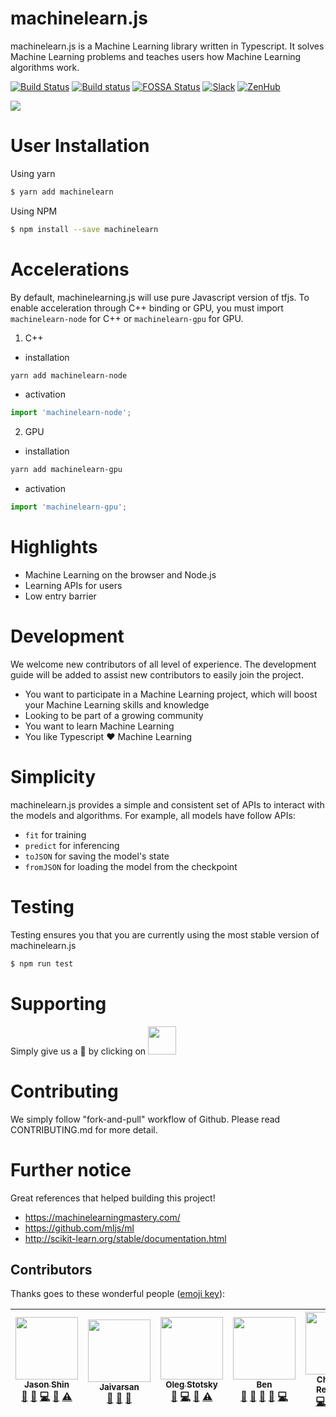 # machinelearn.js

machinelearn.js is a Machine Learning library written in Typescript. It solves Machine Learning problems
and teaches users how Machine Learning algorithms work.

[![Build Status](https://dev.azure.com/jasonShin91/machinelearn.js/_apis/build/status/machinelearnjs.machinelearnjs?branchName=master)](https://dev.azure.com/jasonShin91/machinelearn.js/_build/latest?definitionId=1&branchName=master)
[![Build status](https://ci.appveyor.com/api/projects/status/juf77mt9fujcd2a2/branch/master?svg=true)](https://ci.appveyor.com/project/JasonShin/machinelearnjs/branch/master)
[![FOSSA Status](https://app.fossa.io/api/projects/git%2Bgithub.com%2FJasonShin%2Fkalimdorjs.svg?type=shield)](https://app.fossa.io/projects/git%2Bgithub.com%2FJasonShin%2Fkalimdorjs?ref=badge_shield)
[![Slack](https://slack.bri.im/badge.svg)](https://slack.bri.im)
[![ZenHub](https://i.imgur.com/nMF1yqZ.png)](https://app.zenhub.com/workspaces/machinelearnjs-5bef95354b5806bc2bf57ff3/boards?repos=131453423)

<img src="https://i.imgur.com/I5VbqB1.jpg">

# User Installation

Using yarn

```bash
$ yarn add machinelearn
```

Using NPM

```bash
$ npm install --save machinelearn
```

# Accelerations

By default, machinelearning.js will use pure Javascript version of tfjs. To enable acceleration
through C++ binding or GPU, you must import `machinelearn-node` for C++ or `machinelearn-gpu` for GPU.

1. C++

- installation

```bash
yarn add machinelearn-node
```

- activation

```javascript
import 'machinelearn-node';
```

2. GPU

- installation

```bash
yarn add machinelearn-gpu
```

- activation

```javascript
import 'machinelearn-gpu';
```

# Highlights

- Machine Learning on the browser and Node.js
- Learning APIs for users
- Low entry barrier

# Development

We welcome new contributors of all level of experience. The development guide will be added
to assist new contributors to easily join the project.

- You want to participate in a Machine Learning project, which will boost your Machine Learning skills and knowledge
- Looking to be part of a growing community
- You want to learn Machine Learning
- You like Typescript :heart: Machine Learning

# Simplicity

machinelearn.js provides a simple and consistent set of APIs to interact with the models and algorithms.
For example, all models have follow APIs:

- `fit` for training
- `predict` for inferencing
- `toJSON` for saving the model's state
- `fromJSON` for loading the model from the checkpoint

# Testing

Testing ensures you that you are currently using the most stable version of machinelearn.js

```bash
$ npm run test
```

# Supporting

Simply give us a :star2: by clicking on <img width="45" src="https://i.imgur.com/JEOaKBk.png">

# Contributing

We simply follow "fork-and-pull" workflow of Github. Please read CONTRIBUTING.md for more detail.

# Further notice

Great references that helped building this project!

- https://machinelearningmastery.com/
- https://github.com/mljs/ml
- http://scikit-learn.org/stable/documentation.html

## Contributors

Thanks goes to these wonderful people ([emoji key](https://github.com/kentcdodds/all-contributors#emoji-key)):

<!-- ALL-CONTRIBUTORS-LIST:START - Do not remove or modify this section -->
<!-- prettier-ignore -->
| [<img src="https://avatars0.githubusercontent.com/u/2525002?v=4" width="100px;"/><br /><sub><b>Jason Shin</b></sub>](https://github.com/JasonShin)<br />[📝](#blog-JasonShin "Blogposts") [🐛](https://github.com/JasonShin/Kalimdor/issues?q=author%3AJasonShin "Bug reports") [💻](https://github.com/JasonShin/Kalimdor/commits?author=JasonShin "Code") [📖](https://github.com/JasonShin/Kalimdor/commits?author=JasonShin "Documentation") [⚠️](https://github.com/JasonShin/Kalimdor/commits?author=JasonShin "Tests") | [<img src="https://avatars0.githubusercontent.com/u/21098186?v=4" width="100px;"/><br /><sub><b>Jaivarsan</b></sub>](https://github.com/greed2411)<br />[💬](#question-greed2411 "Answering Questions") [🤔](#ideas-greed2411 "Ideas, Planning, & Feedback") [📢](#talk-greed2411 "Talks") | [<img src="https://avatars2.githubusercontent.com/u/9072266?v=4" width="100px;"/><br /><sub><b>Oleg Stotsky</b></sub>](https://github.com/OlegStotsky)<br />[🐛](https://github.com/JasonShin/Kalimdor/issues?q=author%3AOlegStotsky "Bug reports") [💻](https://github.com/JasonShin/Kalimdor/commits?author=OlegStotsky "Code") [📖](https://github.com/JasonShin/Kalimdor/commits?author=OlegStotsky "Documentation") [⚠️](https://github.com/JasonShin/Kalimdor/commits?author=OlegStotsky "Tests") | [<img src="https://avatars3.githubusercontent.com/u/687794?v=4" width="100px;"/><br /><sub><b>Ben</b></sub>](https://github.com/benjaminmcdonald)<br />[💬](#question-benjaminmcdonald "Answering Questions") [🎨](#design-benjaminmcdonald "Design") [📢](#talk-benjaminmcdonald "Talks") [🐛](https://github.com/JasonShin/Kalimdor/issues?q=author%3Abenjaminmcdonald "Bug reports") [💻](https://github.com/JasonShin/Kalimdor/commits?author=benjaminmcdonald "Code") | [<img src="https://avatars1.githubusercontent.com/u/7292257?v=4" width="100px;"/><br /><sub><b>Christoph Reinbothe</b></sub>](https://github.com/LSBOSS)<br />[💻](https://github.com/JasonShin/Kalimdor/commits?author=LSBOSS "Code") [🤔](#ideas-LSBOSS "Ideas, Planning, & Feedback") [🚇](#infra-LSBOSS "Infrastructure (Hosting, Build-Tools, etc)") [👀](#review-LSBOSS "Reviewed Pull Requests") | [<img src="https://avatars1.githubusercontent.com/u/14098106?v=4" width="100px;"/><br /><sub><b>Adam King</b></sub>](https://github.com/adamjking3)<br />[💻](https://github.com/JasonShin/Kalimdor/commits?author=adamjking3 "Code") [⚠️](https://github.com/JasonShin/Kalimdor/commits?author=adamjking3 "Tests") [📖](https://github.com/JasonShin/Kalimdor/commits?author=adamjking3 "Documentation") |
| :---: | :---: | :---: | :---: | :---: | :---: |

<!-- ALL-CONTRIBUTORS-LIST:END -->
